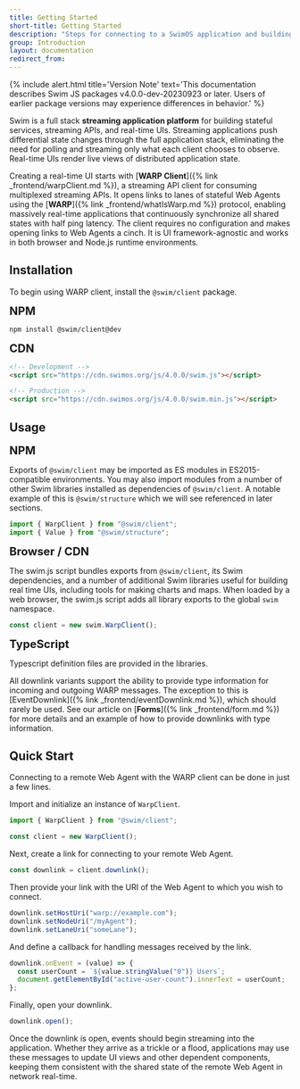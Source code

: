 ```yaml
---
title: Getting Started
short-title: Getting Started
description: "Steps for connecting to a SwimOS application and building UIs powered by streaming data"
group: Introduction
layout: documentation
redirect_from:
---
```


{% include alert.html title='Version Note' text='This documentation describes Swim JS packages v4.0.0-dev-20230923 or later. Users of earlier package versions may experience differences in behavior.' %}

Swim is a full stack **streaming application platform** for building stateful services, streaming APIs, and real-time UIs. Streaming applications push differential state changes through the full application stack, eliminating the need for polling and streaming only what each client chooses to observe. Real-time UIs render live views of distributed application state.

Creating a real-time UI starts with [**WARP Client**]({% link _frontend/warpClient.md %}), a streaming API client for consuming multiplexed streaming APIs. It opens links to lanes of stateful Web Agents using the [**WARP**]({% link _frontend/whatIsWarp.md %}) protocol, enabling massively real-time applications that continuously synchronize all shared states with half ping latency. The client requires no configuration and makes opening links to Web Agents a cinch. It is UI framework-agnostic and works in both browser and Node.js runtime environments.

## Installation

To begin using WARP client, install the `@swim/client` package.

<span style="font-size:20px;font-weight:600">**NPM**</span>
```bash
npm install @swim/client@dev
```

<span style="font-size:20px;font-weight:600">**CDN**</span>

```html
<!-- Development -->
<script src="https://cdn.swimos.org/js/4.0.0/swim.js"></script>

<!-- Production -->
<script src="https://cdn.swimos.org/js/4.0.0/swim.min.js"></script>
```

## Usage

<span style="font-size:20px;font-weight:600">**NPM**</span>

Exports of `@swim/client` may be imported as ES modules in ES2015-compatible environments. You may also import modules from a number of other Swim libraries installed as dependencies of `@swim/client`. A notable example of this is `@swim/structure` which we will see referenced in later sections.

```typescript
import { WarpClient } from "@swim/client";
import { Value } from "@swim/structure";
```

<!-- ### CommonJS/Node.js
`@swim/system` can also be used as a CommonJS module in Node.js applications. All child framework libraries are re-exported by the umbrella `@swim/system` module.

```typescript
var swim = require("@swim/system");
``` -->

<span style="font-size:20px;font-weight:600">**Browser / CDN**</span>

The swim.js script bundles exports from `@swim/client`, its Swim dependencies, and a number of additional Swim libraries useful for building real time UIs, including tools for making charts and maps. When loaded by a web browser, the swim.js script adds all library exports to the global `swim` namespace.

```javascript
const client = new swim.WarpClient();
```

<span style="font-size:20px;font-weight:600">**TypeScript**</span>

Typescript definition files are provided in the libraries.

All downlink variants support the ability to provide type information for incoming and outgoing WARP messages. The exception to this is [EventDownlink]({% link _frontend/eventDownlink.md %}), which should rarely be used. See our article on [**Forms**]({% link _frontend/form.md %}) for more details and an example of how to provide downlinks with type information.
<!-- ## Features -->
<!-- Declarative data: Just declare what data each component needs and Relay will handle the loading states.
Co-location and composability: Each component declares its own data needs; Relay combines them into efficient queries. When you re-use a component on a different screen, your queries are automatically updated.
Pre-fetching: Relay analyses your code so you can start fetching queries before your code even downloads or runs.
UI patterns: Relay implements loading states, pagination, refetching, optimistic updates, rollbacks, and other common UI behaviors that are tricky to get right.
Consistent updates: Relay maintains a normalized data store, so components that observe the same data stay in sync even if they reach it by different queries.
Streaming and deferred data: Declaratively defer parts of your query and Relay will progressively re-render your UI as the data streams in.
Great developer experience: Relay provides autocompletion and go-to-definition for your GraphQL schema.
Type safety: Relay generates type definitions so that mistakes are caught statically, not at runtime.
Manage local data: Use the same API for server data and local client state.
Hyper-optimized runtime: Relay is relentlessly optimized. Its JIT-friendly runtime processes incoming data faster by statically determining what payloads to expect. -->

## Quick Start

Connecting to a remote Web Agent with the WARP client can be done in just a few lines.

Import and initialize an instance of `WarpClient`.

```typescript
import { WarpClient } from "@swim/client";

const client = new WarpClient();
```

Next, create a link for connecting to your remote Web Agent.

```typescript
const downlink = client.downlink();
```

Then provide your link with the URI of the Web Agent to which you wish to connect.

```typescript
downlink.setHostUri("warp://example.com");
downlink.setNodeUri("/myAgent");
downlink.setLaneUri("someLane");
```

And define a callback for handling messages received by the link.

```typescript
downlink.onEvent = (value) => {
  const userCount = `${value.stringValue("0")} Users`;
  document.getElementById("active-user-count").innerText = userCount;
};
```

Finally, open your downlink.

```typescript
downlink.open();
```

Once the downlink is open, events should begin streaming into the application. Whether they arrive as a trickle or a flood, applications may use these messages to update UI views and other dependent components, keeping them consistent with the shared state of the remote Web Agent in network real-time.
